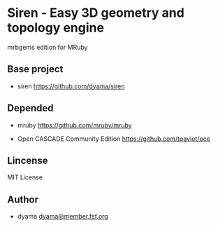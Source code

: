 Siren - Easy 3D geometry and topology engine
============================================

mrbgems edition for MRuby

Base project
------------

* siren
https://github.com/dyama/siren

Depended
--------

* mruby
https://github.com/mruby/mruby

* Open CASCADE Community Edition
https://github.com/tpaviot/oce

Lincense
--------
MIT License

Author
------
* dyama <dyama@member.fsf.org>

